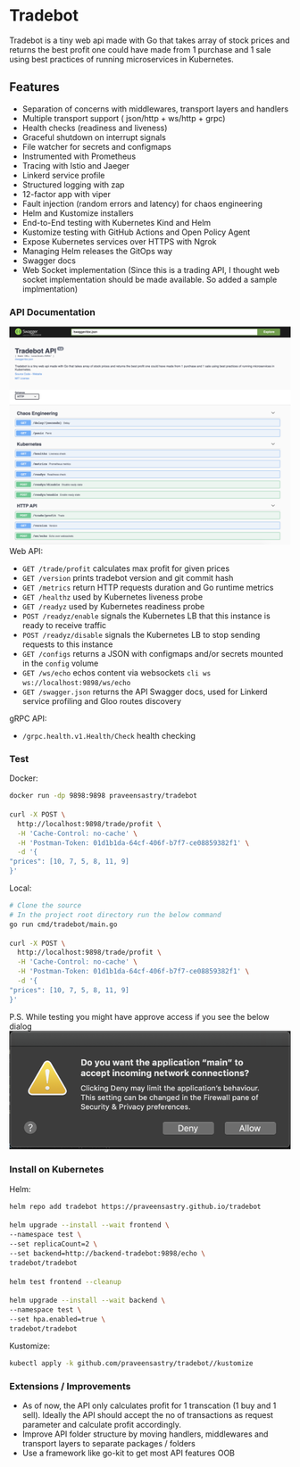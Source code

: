 # Tradebot

Tradebot is a tiny web api made with Go that takes array of stock prices and returns the best profit one could have made from 1 purchase and 1 sale using best practices of running microservices in Kubernetes.

## Features

- Separation of concerns with middlewares, transport layers and handlers
- Multiple transport support ( json/http + ws/http + grpc)
- Health checks (readiness and liveness)
- Graceful shutdown on interrupt signals
- File watcher for secrets and configmaps
- Instrumented with Prometheus
- Tracing with Istio and Jaeger
- Linkerd service profile
- Structured logging with zap
- 12-factor app with viper
- Fault injection (random errors and latency) for chaos engineering
- Helm and Kustomize installers
- End-to-End testing with Kubernetes Kind and Helm
- Kustomize testing with GitHub Actions and Open Policy Agent
- Expose Kubernetes services over HTTPS with Ngrok
- Managing Helm releases the GitOps way
- Swagger docs
- Web Socket implementation (Since this is a trading API, I thought web socket implementation should be made available. So added a sample implmentation)

### API Documentation

![API Swagger Docs](https://raw.githubusercontent.com/praveensastry/tradebot/master/assets/swagger_screenshot.png)
Web API:

- `GET /trade/profit` calculates max profit for given prices
- `GET /version` prints tradebot version and git commit hash
- `GET /metrics` return HTTP requests duration and Go runtime metrics
- `GET /healthz` used by Kubernetes liveness probe
- `GET /readyz` used by Kubernetes readiness probe
- `POST /readyz/enable` signals the Kubernetes LB that this instance is ready to receive traffic
- `POST /readyz/disable` signals the Kubernetes LB to stop sending requests to this instance
- `GET /configs` returns a JSON with configmaps and/or secrets mounted in the `config` volume
- `GET /ws/echo` echos content via websockets `cli ws ws://localhost:9898/ws/echo`
- `GET /swagger.json` returns the API Swagger docs, used for Linkerd service profiling and Gloo routes discovery

gRPC API:

- `/grpc.health.v1.Health/Check` health checking

### Test

Docker:

```bash
docker run -dp 9898:9898 praveensastry/tradebot

curl -X POST \
  http://localhost:9898/trade/profit \
  -H 'Cache-Control: no-cache' \
  -H 'Postman-Token: 01d1b1da-64cf-406f-b7f7-ce08859382f1' \
  -d '{
"prices": [10, 7, 5, 8, 11, 9]
}'
```

Local:

```bash
# Clone the source
# In the project root directory run the below command
go run cmd/tradebot/main.go

curl -X POST \
  http://localhost:9898/trade/profit \
  -H 'Cache-Control: no-cache' \
  -H 'Postman-Token: 01d1b1da-64cf-406f-b7f7-ce08859382f1' \
  -d '{
"prices": [10, 7, 5, 8, 11, 9]
}'
```

P.S. While testing you might have approve access if you see the below dialog
![Permission Dialog](https://raw.githubusercontent.com/praveensastry/tradebot/master/assets/permission.png)

### Install on Kubernetes

Helm:

```bash
helm repo add tradebot https://praveensastry.github.io/tradebot

helm upgrade --install --wait frontend \
--namespace test \
--set replicaCount=2 \
--set backend=http://backend-tradebot:9898/echo \
tradebot/tradebot

helm test frontend --cleanup

helm upgrade --install --wait backend \
--namespace test \
--set hpa.enabled=true \
tradebot/tradebot
```

Kustomize:

```bash
kubectl apply -k github.com/praveensastry/tradebot//kustomize
```

### Extensions / Improvements

- As of now, the API only calculates profit for 1 transcation (1 buy and 1 sell). Ideally the API should accept the no of transactions as request parameter and calculate profit accordingly.
- Improve API folder structure by moving handlers, middlewares and transport layers to separate packages / folders
- Use a framework like go-kit to get most API features OOB

